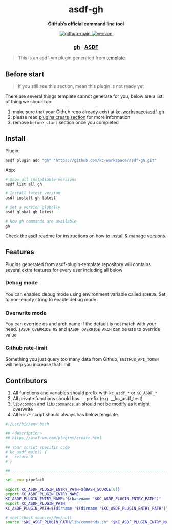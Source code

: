 <h1 align="center">
  asdf-gh
</h1>

<!-- Description section -->
<p align="center">
  <strong>GitHub’s official command line tool</strong>
</p>

<!-- Badges section -->
<p align="center">
  <a href="https://github.com/kc-workspace/asdf-gh/actions/workflows/main.yml">
    <img
      alt="github-main"
      src="https://img.shields.io/github/actions/workflow/status/kc-workspace/asdf-gh/main.yml?style=flat-square&logo=github">
  </a>
  <a href="https://github.com/kc-workspace/asdf-gh/releases">
    <img
      alt="version"
      src="https://img.shields.io/github/v/release/kc-workspace/asdf-gh?style=flat-square&logo=github">
  </a>
</p>

<!-- Links section -->
<h3 align="center">
  <a href="https://cli.github.com">gh</a>
  <span> · </span>
  <a href="https://asdf-vm.com">ASDF</a>
</h3>

> This is an asdf-vm plugin generated from [template][template-gh].

## Before start

> If you still see this section, mean this plugin is not ready yet

There are several things template cannot generate for you,
below are a list of thing we should do:

1. make sure that your Github repo already exist at [kc-workspace/asdf-gh][plugin-gh]
2. please read [plugins create section][asdf-create-plugin] for more information
3. remove `before start` section once you completed

## Install

Plugin:

```sh
asdf plugin add "gh" "https://github.com/kc-workspace/asdf-gh.git"
```

App:

```sh
# Show all installable versions
asdf list all gh

# Install latest version
asdf install gh latest

# Set a version globally
asdf global gh latest

# Now gh commands are available
gh
```

Check the [asdf][asdf-link] readme for instructions on
how to install & manage versions.

## Features

Plugins generated from asdf-plugin-template repository will
contains several extra features for every user including all below

### Debug mode

You can enabled debug mode using environment variable called `$DEBUG`.
Set to non-empty string to enable debug mode.

### Overwrite mode

You can override os and arch name if the default is not match with your need.
`$ASDF_OVERRIDE_OS` and `$ASDF_OVERRIDE_ARCH` can be use to override value

### Github rate-limit

Something you just query too many data from Github,
`$GITHUB_API_TOKEN` will help you increase that limit

## Contributors

1. All functions and variables should prefix with `kc_asdf_*` or `KC_ASDF_*`
2. All private functions should has `__` prefix (e.g. __kc_asdf_test)
2. `lib/common` and `lib/commands.sh` should not be modify as it might overwrite
3. All `bin/*` script should always has below template

```bash
#!/usr/bin/env bash

## <description>
## https://asdf-vm.com/plugins/create.html

## Your script specific code
# kc_asdf_main() {
#   return 0
# }

## -----------------------------------------------------------------------

set -euo pipefail

export KC_ASDF_PLUGIN_ENTRY_PATH=${BASH_SOURCE[0]}
export KC_ASDF_PLUGIN_ENTRY_NAME
KC_ASDF_PLUGIN_ENTRY_NAME="$(basename "$KC_ASDF_PLUGIN_ENTRY_PATH")"
export KC_ASDF_PLUGIN_PATH
KC_ASDF_PLUGIN_PATH=$(dirname "$(dirname "$KC_ASDF_PLUGIN_ENTRY_PATH")")

# shellcheck source=/dev/null
source "$KC_ASDF_PLUGIN_PATH/lib/commands.sh" "$KC_ASDF_PLUGIN_ENTRY_NAME"
```

<!-- LINKS SECTION -->


[plugin-gh]: https://github.com/kc-workspace/asdf-gh
[template-gh]: https://github.com/kc-workspace/asdf-plugin-template
[asdf-link]: https://github.com/asdf-vm/asdf
[asdf-create-plugin]: https://asdf-vm.com/plugins/create.html
